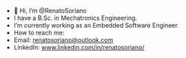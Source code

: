 - 👋 Hi, I’m @RenatoSoriano
- I have a B.Sc. in Mechatronics Engineering.
- I’m currently working as an Embedded Software Engineer.
- How to reach me: 
- Email: renatosoriano@outlook.com
- LinkedIn: www.linkedin.com/in/renatosoriano/

<!---
renatosoriano/renatosoriano is a ✨ special ✨ repository because its `README.md` (this file) appears on your GitHub profile.
You can click the Preview link to take a look at your changes.
--->

